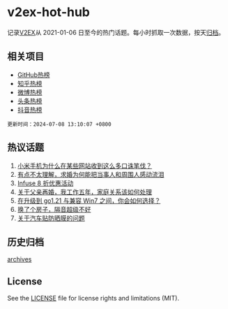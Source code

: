 # v2ex-hot-hub

 记录[V2EX](https://www.v2ex.com/)从 2021-01-06 日至今的热门话题。每小时抓取一次数据，按天[归档](archives)。
 
 ## 相关项目

- [GitHub热榜](https://github.com/lonnyzhang423/github-hot-hub)
- [知乎热榜](https://github.com/lonnyzhang423/zhihu-hot-hub)
- [微博热榜](https://github.com/lonnyzhang423/weibo-hot-hub)
- [头条热榜](https://github.com/lonnyzhang423/toutiao-hot-hub)
- [抖音热榜](https://github.com/lonnyzhang423/douyin-hot-hub)


 `更新时间：2024-07-08 13:10:07 +0800`

## 热议话题

1. [小米手机为什么在某些网站收到这么多口诛笔伐？](https://www.v2ex.com/t/1055478)
1. [有点不太理解，求婚为何能把当事人和周围人感动流泪](https://www.v2ex.com/t/1055437)
1. [Infuse 8 折优惠活动](https://www.v2ex.com/t/1055441)
1. [关于父亲再婚，我工作五年，家庭关系该如何处理](https://www.v2ex.com/t/1055504)
1. [在升级到 go1.21 与兼容 Win7 之间，你会如何选择？](https://www.v2ex.com/t/1055524)
1. [换了个房子，隔音超级不好](https://www.v2ex.com/t/1055442)
1. [关于汽车贴防晒膜的问题](https://www.v2ex.com/t/1055545)

## 历史归档

[archives](archives)

## License

See the [LICENSE](LICENSE) file for license rights and limitations (MIT).
